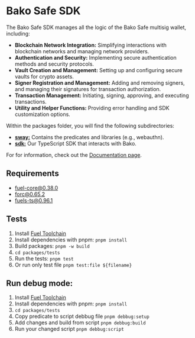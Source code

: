 # Bako Safe SDK

The Bako Safe SDK manages all the logic of the Bako Safe multisig wallet, including:

- **Blockchain Network Integration:** Simplifying interactions with blockchain networks and managing network providers.
- **Authentication and Security:** Implementing secure authentication methods and security protocols.
- **Vault Creation and Management:** Setting up and configuring secure vaults for crypto assets.
- **Signer Registration and Management:** Adding and removing signers, and managing their signatures for transaction authorization.
- **Transaction Management:** Initiating, signing, approving, and executing transactions.
- **Utility and Helper Functions:** Providing error handling and SDK customization options.

Within the packages folder, you will find the following subdirectories:

- **[sway:](https://github.com/Bako-Labs/bako-safe/tree/main/packages/sdk)** Contains the predicates and libraries (e.g., webauthn).
- **[sdk:](https://github.com/Bako-Labs/bako-safe/tree/main/packages/sdk)** Our TypeScript SDK that interacts with Bako.

For for information, check out the [Documentation page](https://doc-safe.bako.global/).

## Requirements

- fuel-core@0.38.0
- forc@0.65.2
- fuels-ts@0.96.1

## Tests

1. Install [Fuel Toolchain](https://docs.fuel.network/guides/installation/)
2. Install dependencies with pnpm: `pnpm install`
3. Build packages: `pnpm -w build`
4. `cd packages/tests`
5. Run the tests: `pnpm test`
6. Or run only test file `pnpm test:file ${filename}`

## Run debug mode:

1. Install [Fuel Toolchain](https://docs.fuel.network/guides/installation/)
2. Install dependencies with pnpm: `pnpm install`
3. `cd packages/tests`
4. Copy predicate to script debbug file `pnpm debbug:setup`
5. Add changes and build from script `pnpm debbug:build`
6. Run your changed script `pnpm debbug:script`
